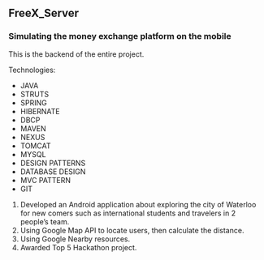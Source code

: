 ## FreeX_Server ##

 ### Simulating the money exchange platform on the mobile
 
 This is the backend of the entire project.

  Technologies:  
- JAVA
- STRUTS
- SPRING
- HIBERNATE
- DBCP
- MAVEN
- NEXUS
- TOMCAT
- MYSQL
- DESIGN PATTERNS
- DATABASE DESIGN
- MVC PATTERN 
- GIT


1. Developed an Android application about exploring the city of Waterloo for new comers such as international students
and travelers in 2 people’s team.
2. Using Google Map API to locate users, then calculate the distance.
3.  Using Google Nearby resources.
4. Awarded Top 5 Hackathon project. 
